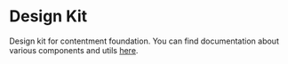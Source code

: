# Design Kit

Design kit for contentment foundation. You can find documentation about various components and utils [here](docs/README.md).
